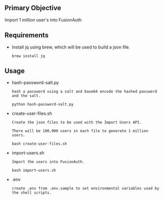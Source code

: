 ## Primary Objective
Import 1 million user's into FusionAuth

## Requirements
* Install jq using brew, which will be used to build a json file.
  ```
  brew install jq
  ```
  
## Usage
* hash-password-salt.py
  ```
  hash a password using a salt and base64 encode the hashed password and the salt.

  python hash-password-salt.py
  ```

* create-user-files.sh
  ```
  Create the json files to be used with the Import Users API.
  
  There will be 100,000 users in each file to generate 1 million users.

  bash create-user-files.sh
  ```
  
* import-users.sh
  ```
  Import the users into FusionAuth.
  
  bash import-users.sh
  ```
  
* .env
  ```
  create .env from .env.sample to set environmental variables used by the shell scripts.
  ```
